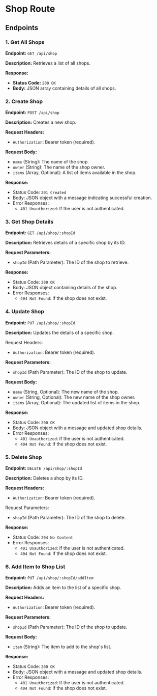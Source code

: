 # Shop Route

## Endpoints

### 1. Get All Shops

**Endpoint:** `GET /api/shop`

**Description:** Retrieves a list of all shops.

**Response:**
- **Status Code:** `200 OK`
- **Body:** JSON array containing details of all shops.


### 2. Create Shop
**Endpoint:** `POST /api/shop`

**Description:** Creates a new shop.

**Request Headers:**
- `Authorization`: Bearer token (required).

**Request Body:**
- `name` (String): The name of the shop.
- `owner` (String): The name of the shop owner.
- `items` (Array, Optional): A list of items available in the shop.

**Response:**
- Status Code: `201 Created`
- Body: JSON object with a message indicating successful creation.
- Error Responses:
  - `401 Unauthorized`: If the user is not authenticated.

### 3. Get Shop Details
**Endpoint:** `GET /api/shop/:shopId`

**Description:** Retrieves details of a specific shop by its ID.

**Request Parameters:**
- `shopId` (Path Parameter): The ID of the shop to retrieve.

**Response:**
- Status Code: `200 OK`
- Body: JSON object containing details of the shop.
- Error Responses:
  - `404 Not Found`: If the shop does not exist.

### 4. Update Shop
**Endpoint:** `PUT /api/shop/:shopId`

**Description:** Updates the details of a specific shop.

Request Headers:
- `Authorization`: Bearer token (required).

**Request Parameters:**
- `shopId` (Path Parameter): The ID of the shop to update.

**Request Body:**
- `name` (String, Optional): The new name of the shop.
- `owner` (String, Optional): The new name of the shop owner.
- `items` (Array, Optional): The updated list of items in the shop.

**Response:**
- Status Code: `200 OK`
- Body: JSON object with a message and updated shop details.
- Error Responses:
  - `401 Unauthorized`: If the user is not authenticated.
  - `404 Not Found`: If the shop does not exist.

### 5. Delete Shop
**Endpoint:** `DELETE /api/shop/:shopId`

**Description:** Deletes a shop by its ID.

**Request Headers:**
- `Authorization`: Bearer token (required).

Request Parameters:
- `shopId` (Path Parameter): The ID of the shop to delete.

**Response:**
- Status Code: `204 No Content`
- Error Responses:
  - `401 Unauthorized`: If the user is not authenticated.
  - `404 Not Found`: If the shop does not exist.


### 6. Add Item to Shop List
**Endpoint:** `PUT /api/shop/:shopId/addItem`

**Description:** Adds an item to the list of a specific shop.

**Request Headers:**
- `Authorization`: Bearer token (required).

**Request Parameters:**
- `shopId` (Path Parameter): The ID of the shop to update.

**Request Body:**
- `item` (String): The item to add to the shop's list.

**Response:**
- Status Code: `200 OK`
- Body: JSON object with a message and updated shop details.
- Error Responses:
  - `401 Unauthorized`: If the user is not authenticated.
  - `404 Not Found`: If the shop does not exist.
